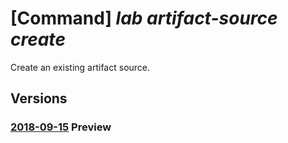# [Command] _lab artifact-source create_

Create an existing artifact source.

## Versions

### [2018-09-15](/Resources/mgmt-plane/L3N1YnNjcmlwdGlvbnMve30vcmVzb3VyY2Vncm91cHMve30vcHJvdmlkZXJzL21pY3Jvc29mdC5kZXZ0ZXN0bGFiL2xhYnMve30vYXJ0aWZhY3Rzb3VyY2VzL3t9/2018-09-15.xml) **Preview**

<!-- mgmt-plane /subscriptions/{}/resourcegroups/{}/providers/microsoft.devtestlab/labs/{}/artifactsources/{} 2018-09-15 -->
